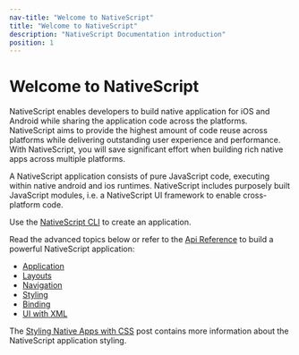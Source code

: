 ```yaml
---
nav-title: "Welcome to NativeScript"
title: "Welcome to NativeScript"
description: "NativeScript Documentation introduction"
position: 1
---
```


# Welcome to NativeScript

NativeScript enables developers to build native application for iOS and Android while sharing the application code across the platforms. NativeScript aims to provide the highest amount of code reuse across platforms while delivering outstanding user experience and performance. With NativeScript, you will save significant effort when building rich native apps across multiple platforms.

A NativeScript application consists of pure JavaScript code, executing within native android and ios runtimes. NativeScript includes purposely built JavaScript modules, i.e. a NativeScript UI framework to enable cross-platform code.

Use the [NativeScript CLI](http://www.telerik.com/forums/using-the-cli-to-build-a-nativescript-application-f3de79aa6c37) to create an application.

Read the advanced topics below or refer to the [Api Reference](ApiReference/) to build a powerful NativeScript application:

- [Application](application.md)
- [Layouts](layouts.md)
- [Navigation](navigation.md)
- [Styling](styling.md)
- [Binding](bindings.md)
- [UI with XML](ui-with-xml.md)

The [Styling Native Apps with CSS](http://developer.telerik.com/featured/styling-native-apps-css/) post contains more information about the NativeScript application styling.
